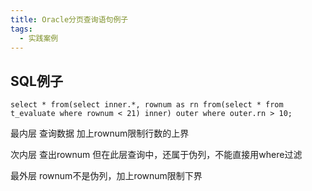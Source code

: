 ```yaml
---
title: Oracle分页查询语句例子
tags: 
  - 实践案例
---
```


## SQL例子

<!--more-->

```
select * from(select inner.*, rownum as rn from(select * from t_evaluate where rownum < 21) inner) outer where outer.rn > 10;
```

最内层 查询数据 加上rownum限制行数的上界

次内层 查出rownum 但在此层查询中，还属于伪列，不能直接用where过滤

最外层 rownum不是伪列，加上rownum限制下界